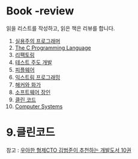 # Book -review
읽을 리스트를 작성하고, 읽은 책은 리뷰를 합니다.

1. [실용주의 프로그래머](http://www.aladin.co.kr/shop/wproduct.aspx?ItemId=38786788)
2. [The C Programming Language](http://www.aladin.co.kr/shop/wproduct.aspx?ItemId=176725)
3. [리팩토링](http://www.aladin.co.kr/shop/wproduct.aspx?ItemId=20793053)
4. [테스트 주도 개발](http://www.aladin.co.kr/shop/wproduct.aspx?ItemId=37469717)
5. [피플웨어](http://www.aladin.co.kr/shop/wproduct.aspx?ItemId=43132954)
6. [익스트림 프로그래밍](http://www.aladin.co.kr/shop/wproduct.aspx?ItemId=671372)
7. [해커와 화가](http://www.aladin.co.kr/shop/wproduct.aspx?ItemId=34471523)
8. [소프트웨어 장인](http://www.aladin.co.kr/shop/wproduct.aspx?ItemId=66925855)
9. [클린 코드](http://www.aladin.co.kr/shop/wproduct.aspx?ItemId=34083680)
10. [Computer Systems]()

# 9.클린코드

참고 : [우아한 형제CTO 김범준이 추천하는 개발도서 10권](https://m.facebook.com/woowahanTech/photos/pcb.2093259717581289/2093256980914896/?type=3&source=48)
